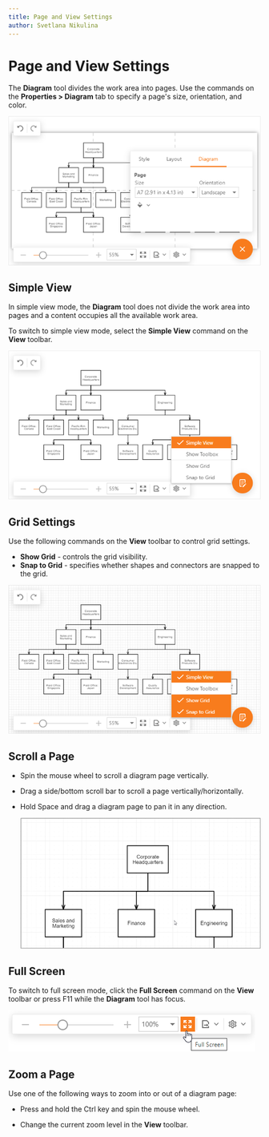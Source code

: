```yaml
---
title: Page and View Settings
author: Svetlana Nikulina
---
```

# Page and View Settings

The **Diagram** tool divides the work area into pages. Use the commands on the **Properties > Diagram** tab to specify a page's size, orientation, and color.

![Page and View Settings](../../images/diagram-page-settings.png)

## Simple View
In simple view mode, the **Diagram** tool does not divide the work area into pages and a content occupies all the available work area.

To switch to simple view mode, select the **Simple View** command on the **View** toolbar.

![Simple View](../../images/diagram-simple-view.png)

## Grid Settings

Use the following commands on the **View** toolbar to control grid settings.

- **Show Grid** - controls the grid visibility.
- **Snap to Grid** - specifies whether shapes and connectors are snapped to the grid.

![Grid Settings](../../images/diagram-grid-settings.png)

## Scroll a Page

* Spin the mouse wheel to scroll a diagram page vertically.

* Drag a side/bottom scroll bar to scroll a page vertically/horizontally.

* Hold Space and drag a diagram page to pan it in any direction.

  ![Scroll a Page](../../images/diagram-scroll-page.gif)

## Full Screen

To switch to full screen mode, click the **Full Screen** command on the **View** toolbar or press F11 while the **Diagram** tool has focus.

![Full Screen](../../images/diagram-full-screen.png)

## Zoom a Page

Use one of the following ways to zoom into or out of a diagram page:

* Press and hold the Ctrl key and spin the mouse wheel.

* Change the current zoom level in the **View** toolbar.
